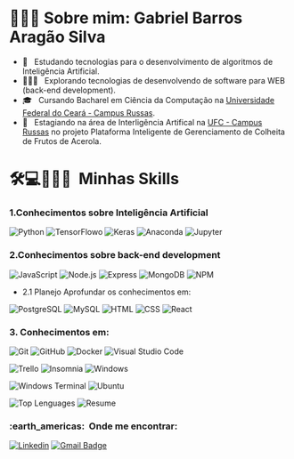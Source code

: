 <h1>👨🏽‍🎓 Sobre mim: Gabriel Barros Aragão Silva</h1>

- 🤖 &nbsp; Estudando tecnologias para o desenvolvimento de algoritmos de Inteligência Artificial.
- 👨🏽‍💻 &nbsp; Explorando tecnologias de desenvolvendo de software para WEB (back-end development).
- 🎓 &nbsp; Cursando Bacharel em Ciência da Computação na <a href="http://www.campusrussas.ufc.br/">Universidade Federal do Ceará - Campus Russas</a>.
- 💼 &nbsp; Estagiando na área de Interligência Artifical  na <a href="http://www.campusrussas.ufc.br/">UFC - Campus Russas</a> no projeto Plataforma Inteligente de Gerenciamento de Colheita de Frutos de Acerola.

<h1> 🛠💻👨🏽‍💻 &nbsp;Minhas Skills </h1>

### 1.Conhecimentos sobre Inteligência Artificial

  ![Python](https://img.shields.io/badge/Python-3776AB?style=for-the-badge&logo=python&logoColor=white)
  ![TensorFlowo](https://img.shields.io/badge/TensorFlow-FF6F00?style=for-the-badge&logo=TensorFlow&logoColor=white)
  ![Keras](https://img.shields.io/badge/Keras-D00000?style=for-the-badge&logo=Keras&logoColor=white)
  ![Anaconda](https://img.shields.io/badge/conda-342B029.svg?&style=for-the-badge&logo=anaconda&logoColor=white)
  ![Jupyter](https://img.shields.io/badge/Jupyter-F37626.svg?&style=for-the-badge&logo=Jupyter&logoColor=white)
  
### 2.Conhecimentos sobre back-end development

  ![JavaScript](https://img.shields.io/badge/JavaScript-F7DF1E?style=for-the-badge&logo=javascript&logoColor=black)
  ![Node.js](https://img.shields.io/badge/Node.js-43853D?style=for-the-badge&logo=node.js&logoColor=white)
  ![Express](https://img.shields.io/badge/Express.js-404D59?style=for-the-badge)
  ![MongoDB](https://img.shields.io/badge/MongoDB-4EA94B?style=for-the-badge&logo=mongodb&logoColor=white)
  ![NPM](https://img.shields.io/badge/npm-CB3837?style=for-the-badge&logo=npm&logoColor=white)
  
  
  - 2.1 Planejo Aprofundar os conhecimentos em:

  ![PostgreSQL](https://img.shields.io/badge/PostgreSQL-316192?style=for-the-badge&logo=postgresql&logoColor=white)
  ![MySQL](https://img.shields.io/badge/MySQL-00000F?style=for-the-badge&logo=mysql&logoColor=white)
  ![HTML](https://img.shields.io/badge/HTML5-E34F26?style=for-the-badge&logo=html5&logoColor=white)
  ![CSS](https://img.shields.io/badge/CSS3-1572B6?style=for-the-badge&logo=css3&logoColor=white)
  ![React](https://img.shields.io/badge/React-20232A?style=for-the-badge&logo=react&logoColor=61DAFB)

### 3. Conhecimentos em:
   
  ![Git](https://img.shields.io/badge/conda-342B029.svg?&style=for-the-badge&logo=anaconda&logoColor=white)
  ![GitHub](https://img.shields.io/badge/GitHub-100000?style=for-the-badge&logo=github&logoColor=white)
  ![Docker](https://img.shields.io/badge/Docker-2CA5E0?style=for-the-badge&logo=docker&logoColor=white)
  ![Visual Studio Code](https://img.shields.io/badge/Visual_Studio_Code-0078D4?style=for-the-badge&logo=visual%20studio%20code&logoColor=white)
  
  ![Trello](https://img.shields.io/badge/Trello-0052CC?style=for-the-badge&logo=trello&logoColor=white)
  ![Insomnia](https://img.shields.io/badge/Insomnia-5849be?style=for-the-badge&logo=Insomnia&logoColor=white)
  ![Windows](https://img.shields.io/badge/Windows-0078D6?style=for-the-badge&logo=windows&logoColor=white)
  
  ![Windows Terminal](https://img.shields.io/badge/windows%20terminal-4D4D4D?style=for-the-badge&logo=windows%20terminal&logoColor=white)
  ![Ubuntu](https://img.shields.io/badge/Ubuntu-E95420?style=for-the-badge&logo=ubuntu&logoColor=white)

![Top Lenguages](https://github-readme-stats.vercel.app/api/top-langs/?username=GabrielBarrosAS&theme=dark)
![Resume](https://github-readme-stats.vercel.app/api?username=GabrielBarrosAS&show_icons=true&theme=dark)




<h3> :earth_americas: &nbsp;Onde me encontrar: </h3> 

[![Linkedin](https://img.shields.io/badge/LinkedIn-0077B5?style=for-the-badge&logo=linkedin&logoColor=white&link=https://www.linkedin.com/in/gabriel-barros-arag%C3%A3o-silva-9b98001b3/)](https://www.linkedin.com/in/gabriel-barros-arag%C3%A3o-silva-9b98001b3/)
[![Gmail Badge](https://img.shields.io/badge/Gmail-D14836?style=for-the-badge&logo=gmail&logoColor=white&link=https://mail.google.com/mail/u/1/#inbox)](https://mail.google.com/mail/u/1/#inbox)
